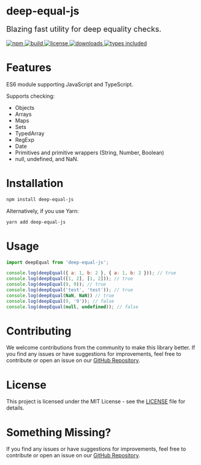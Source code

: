 # deep-equal-js

<div style="font-size: 20px">
Blazing fast utility for deep equality checks.
</div>

 <br />

<div>
  <a href="https://www.npmjs.com/package/deep-equal-js">
    <img alt="npm" src="https://img.shields.io/npm/v/deep-equal-js.svg" />
  </a>
  <a href="https://github.com/mallikcheripally/deep-equal-js/actions">
    <img alt="build" src="https://img.shields.io/github/actions/workflow/status/mallikcheripally/deep-equal-js/ci.yml" />
  </a>
  <a href="https://github.com/mallikcheripally/deep-equal-js/blob/main/LICENSE">
    <img alt="license" src="https://img.shields.io/npm/l/deep-equal-js.svg" />
  </a>
  <a href="https://www.npmjs.com/package/deep-equal-js">
    <img alt="downloads" src="https://img.shields.io/npm/dm/deep-equal-js.svg" />
  </a>
  <a href="https://codecov.io/gh/mallikcheripally/deep-equal-js">
    <img alt="types included" src="https://codecov.io/gh/mallikcheripally/deep-equal-js/branch/main/graph/badge.svg" />
  </a>
</div>

# Features

ES6 module supporting JavaScript and TypeScript. 

Supports checking:
- Objects
- Arrays
- Maps
- Sets
- TypedArray
- RegExp
- Date
- Primitives and primitive wrappers (String, Number, Boolean)
- null, undefined, and NaN.

# Installation

```bash
npm install deep-equal-js
```

Alternatively, if you use Yarn:

```bash
yarn add deep-equal-js
```

# Usage
```javascript
import deepEqual from 'deep-equal-js';

console.log(deepEqual({ a: 1, b: 2 }, { a: 1, b: 2 })); // true
console.log(deepEqual([1, 2], [1, 2])); // true
console.log(deepEqual(9, 9)); // true
console.log(deepEqual('test', 'test')); // true
console.log(deepEqual(NaN, NaN)) // true
console.log(deepEqual(9, '9')); // false
console.log(deepEqual(null, undefined)); // false
```

# Contributing

We welcome contributions from the community to make this library better. If you find any issues or have suggestions for improvements, feel free to contribute or open an issue on our [GitHub Repository](https://github.com/mallikcheripally/deep-equal-js).

# License

This project is licensed under the MIT License - see the [LICENSE](./LICENSE) file for details.

# Something Missing?

If you find any issues or have suggestions for improvements, feel free to contribute or open an issue on our [GitHub Repository](https://github.com/mallikcheripally/deep-equal-js).
